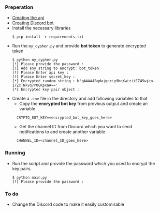 
### Preperation
* [Creating the api](https://binance.zendesk.com/hc/en-us/articles/360002502072-How-to-create-API)
* [Creating Discord bot](https://youtu.be/SPTfmiYiuok)
* Install the necessary libraries
  ```commandline
  $ pip install -r requirements.txt
  ```
* Run the `my_cypher.py` and provide **bot token** to generate encrypted token
  ```commandline
  $ python my_cypher.py
  [!] Please provide the password :
  [!] Add any string to encrypt: bot_token
  [!] Please Enter api key :
  [!] Please Enter secret_key :
  [*] Encrypted random string : b'gAAAAABgdajqnciy9bqXwtziiEZ45wjeo-17ZcTNkvq7r0GKpxaA=='
  [*] Encrypted key pair object :
  ```
* Create a `.env` file in the directory and add following variables to that
  - Copy the **encrypted bot key** from previous output and create an variable 
  ```
    CRYPTO_BOT_KEY=<encrypted_bot_key_goes_here>
  ```
  - Get the channel ID from Discord which you want to send notifications to and create another variable
  ```
    CHANNEL_ID=<channel_ID_goes_here>
  ```

### Running

* Run the script and provide the password which you used to encrypt the key pairs.
  ```commandline
  $ python main.py  
  [!] Please provide the password :
  
  ```

### To do

* Change the Discord code to make it easily customisable
